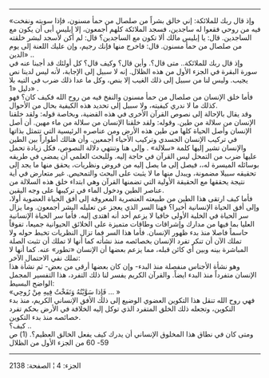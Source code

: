 ------------------------------------------------------------------------

«وإذ قال ربك للملائكة: إني خالق بشراً من صلصال من حمأ مسنون، فإذا سويته
ونفخت فيه من روحي فقعوا له ساجدين، فسجد الملائكة كلهم أجمعون، إلا إبليس
أبى أن يكون مع الساجدين. قال: يا إبليس مالك ألا تكون مع الساجدين؟ قال:
لم أكن لأسجد لبشر خلقته من صلصال من حمأ مسنون. قال: فاخرج منها فإنك
رجيم، وإن عليك اللعنة إلى يوم الدين» ..  
وإذ قال ربك للملائكة.. متى قال؟. وأين قال؟ وكيف قال؟ كل أولئك قد أجبنا
عنه في سورة البقرة في الجزء الأول من هذه الظلال. إنه لا سبيل إلى
الإجابة، لأنه ليس لدينا نص يجيب. وليس لنا من سبيل إلى ذلك الغيب إلا بنص،
وكل ما عدا ذلك ضرب في التيه بلا دليل «1» .  
فأما خلق الإنسان من صلصال من حمأ مسنون والنفخ فيه من روح الله فكيف كان؟
فهو كذلك ما لا ندري كيفيته، ولا سبيل إلى تحديد هذه الكيفية بحال من
الأحوال.  
وقد يقال بالإحالة إلى نصوص القرآن الأخرى في هذه القضية، وبخاصة قوله:
ولقد خلقنا الإنسان من سلالة من طين. وقوله: ولقد خلقنا الإنسان من سلالة
من ماء مهين. أن أصل الإنسان وأصل الحياة كلها من طين هذه الأرض ومن عناصره
الرئيسية التي تتمثل بذاتها في تركيب الإنسان الجسدي وتركيب الأحياء
أجمعين. وأن هنالك أطواراً بين الطين والإنسان تشير إليها كلمة «سلالة» .
وإلى هنا وتنتهي دلالة النصوص، فكل زيادة تحمل عليها ضرب من التمحل ليس
القرآن في حاجة إليه. وللبحث العلمي أن يمضي في طريقه بوسائله الميسرة له،،
فيصل إلى ما يصل إليه من فروض ونظريات، يحقق منها ما يجد إلى تحقيقه سبيلا
مضمونة، ويبدل منها ما لا يثبت على البحث والتمحيص. غير متعارض في أية
نتيجة يحققها مع الحقيقة الأولية التي تضمنها القرآن وهي ابتداء خلق هذه
السلالة من عناصر الطين ودخول الماء في تركيبها على وجه اليقين.  
فأما كيف ارتقى هذا الطين من طبيعته العنصرية المعروفة إلى أفق الحياة
العضوية أولا، وإلى أفق الحياة الإنسانية أخيرا؟ فهنا السر الذي يعجز عن
تعليله البشر أجمعون. وما يزال سر الحياة في الخلية الأولى خافيا لا يزعم
أحد أنه اهتدى إليه. فأما سر الحياة الإنسانية العليا بما فيها من مدارك
وإشراقات وطاقات متميزة على الخلائق الحيوانية جميعا، تفوقاً حاسماً فاصلا
منذ بدء ظهور الإنسان. فأما هذا السر فما تزال النظريات تخبط حوله ولا تملك
الآن أن تنكر تفرد الإنسان بخصائصه منذ نشأته كما أنها لا تملك أن تثبت
الصلة المباشرة بينه وبين أي كائن قبله، مما يزعم بعضها أن الإنسان «تطور»
عنه. كما أنها لا تملك نفي الاحتمال الآخر:  
وهو نشأة الأجناس منفصلة منذ البدء- وإن كان بعضها أرقى من بعض- ثم نشأة
هذا الإنسان متفرداً منذ البدء ايضاً. والقرآن الكريم يفسر لنا ذلك التفرد،
هذا التفسير المجمل الواضح البسيط:  
«فَإِذا سَوَّيْتُهُ وَنَفَخْتُ فِيهِ مِنْ رُوحِي ... »  
فهي روح الله تنقل هذا التكوين العضوي الوضيع إلى ذلك الأفق الإنساني
الكريم، منذ بدء التكوين، وتجعله ذلك الخلق المتفرد الذي توكل إليه الخلافة
في الأرض بحكم تفرد خصائصه منذ بدء التكوين.  
كيف؟ ..  
ومتى كان في نطاق هذا المخلوق الإنساني أن يدرك كيف يفعل الخالق
العظيم؟. (1) ص 59- 60 من الجزء الأول من الظلال

------------------------------------------------------------------------

الجزء: 4 ¦ الصفحة: 2138
